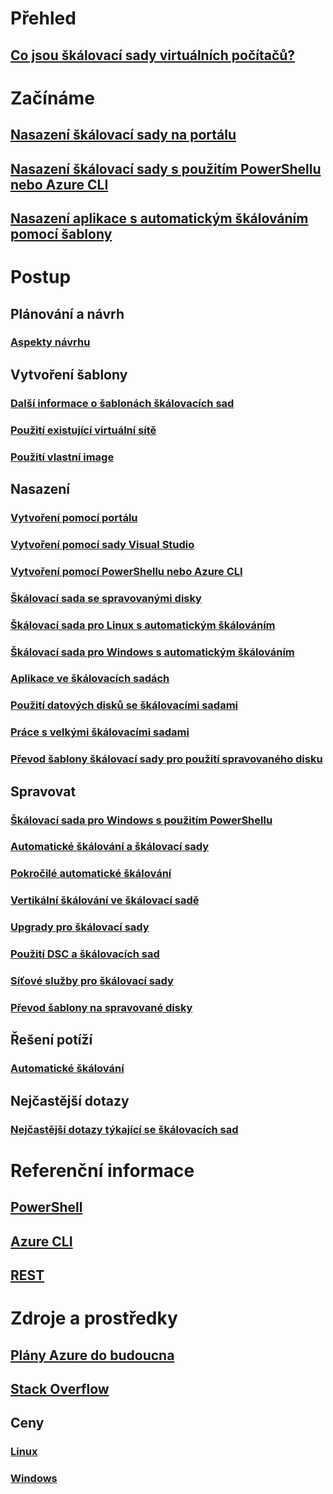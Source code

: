# Přehled

## [Co jsou škálovací sady virtuálních počítačů?](virtual-machine-scale-sets-overview.md)


# Začínáme

## [Nasazení škálovací sady na portálu](virtual-machine-scale-sets-portal-create.md)

## [Nasazení škálovací sady s použitím PowerShellu nebo Azure CLI](virtual-machine-scale-sets-create.md)

## [Nasazení aplikace s automatickým škálováním pomocí šablony](virtual-machine-scale-sets-deploy-scaling-app-template.md)


# Postup

## Plánování a návrh

### [Aspekty návrhu](virtual-machine-scale-sets-design-overview.md)


## Vytvoření šablony

### [Další informace o šablonách škálovacích sad](virtual-machine-scale-sets-mvss-start.md)

### [Použití existující virtuální sítě](virtual-machine-scale-sets-mvss-existing-vnet.md)

### [Použití vlastní image](virtual-machine-scale-sets-mvss-custom-image.md)


## Nasazení

### [Vytvoření pomocí portálu](virtual-machine-scale-sets-portal-create.md)

### [Vytvoření pomocí sady Visual Studio](virtual-machine-scale-sets-vs-create.md)

### [Vytvoření pomocí PowerShellu nebo Azure CLI](virtual-machine-scale-sets-create.md)

### [Škálovací sada se spravovanými disky](virtual-machine-scale-sets-managed-disks.md)

### [Škálovací sada pro Linux s automatickým škálováním](virtual-machine-scale-sets-linux-autoscale.md)

### [Škálovací sada pro Windows s automatickým škálováním](virtual-machine-scale-sets-windows-autoscale.md)

### [Aplikace ve škálovacích sadách](virtual-machine-scale-sets-deploy-app.md)

### [Použití datových disků se škálovacími sadami](virtual-machine-scale-sets-attached-disks.md)

### [Práce s velkými škálovacími sadami](virtual-machine-scale-sets-placement-groups.md)

### [Převod šablony škálovací sady pro použití spravovaného disku](virtual-machine-scale-sets-convert-template-to-md.md)




## Spravovat

### [Škálovací sada pro Windows s použitím PowerShellu](virtual-machine-scale-sets-windows-manage.md)

### [Automatické škálování a škálovací sady](virtual-machine-scale-sets-autoscale-overview.md)

### [Pokročilé automatické škálování](../monitoring-and-diagnostics/insights-advanced-autoscale-virtual-machine-scale-sets.md)

### [Vertikální škálování ve škálovací sadě](virtual-machine-scale-sets-vertical-scale-reprovision.md)

### [Upgrady pro škálovací sady](virtual-machine-scale-sets-upgrade-scale-set.md)

### [Použití DSC a škálovacích sad](virtual-machine-scale-sets-dsc.md)

### [Síťové služby pro škálovací sady](virtual-machine-scale-sets-networking.md)

### [Převod šablony na spravované disky](virtual-machine-scale-sets-convert-template-to-md.md)


## Řešení potíží

### [Automatické škálování](virtual-machine-scale-sets-troubleshoot.md)


## Nejčastější dotazy

### [Nejčastější dotazy týkající se škálovacích sad](virtual-machine-scale-sets-faq.md)


# Referenční informace

## [PowerShell](/powershell/azure/overview)

## [Azure CLI](../virtual-machines/azure-cli-arm-commands.md)

## [REST](/rest/api/virtualmachinescalesets/)


# Zdroje a prostředky

## [Plány Azure do budoucna](https://azure.microsoft.com/roadmap/)

## [Stack Overflow](http://stackoverflow.com/questions/tagged/azure-vm-scale-set)

## Ceny
 
### [Linux](https://azure.microsoft.com/pricing/details/virtual-machine-scale-sets/linux/)

### [Windows](https://azure.microsoft.com/pricing/details/virtual-machine-scale-sets/windows/)


